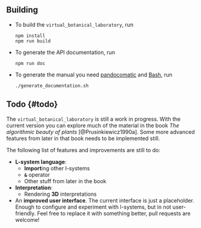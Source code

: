 ## Building

-   To build the `virtual_botanical_laboratory`, run

    ```{.bash}
    npm install
    npm run build
    ```

-   To generate the API documentation, run

    ```{.bash}
    npm run doc
    ```

-   To generate the manual you need
    [pandocomatic](https://heerdebeer.org/Software/markdown/pandocomatic/) and
    [Bash](https://www.gnu.org/software/bash/), run

    ```{.bash}
    ./generate_documentation.sh
    ```

## Todo {#todo}

The `virtual_botanical_laboratory` is still a work in progress. With the
current version you can explore much of the material in the book *The algorithmic
beauty of plants* [@Prusinkiewicz1990a]. Some more advanced features from
later in that book needs to be implemented still.

The following list of features and improvements are still to do:

-   **L-system language**:
    -   **Import**ing other l-systems
    -   **`&`** operator
    -   Other stuff from later in the book
-   **Interpretation**:
    -   Rendering **3D** interpretations
-   An **improved user interface**. The current interface is just a placeholder.
    Enough to configure and experiment with l-systems, but in not
    user-friendly. Feel free to replace it with something better, pull
    requests are welcome!
